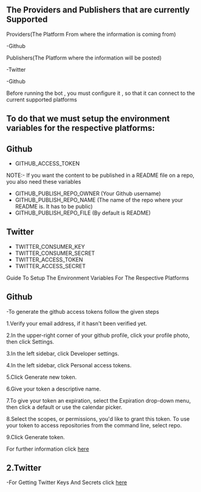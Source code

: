 The Providers and Publishers that are currently Supported
----------------------------------------------------------------------





Providers(The Platform From where the information is coming from)

-Github





Publishers(The Platform where the information will be posted)

-Twitter

-Github


Before running the bot , you must configure it , so that it can connect to the current supported platforms

To do that we must setup the environment variables for the respective platforms:
----------------------------------------------------------------------
Github 
----------------------------------------------------------------------
- GITHUB_ACCESS_TOKEN

NOTE:-
If you want the content to be published in a README file on a repo, you also need these variables
- GITHUB_PUBLISH_REPO_OWNER (Your Github username)
- GITHUB_PUBLISH_REPO_NAME (The name of the repo where your README is. It has to be public)
- GITHUB_PUBLISH_REPO_FILE (By default is README)



Twitter
----------------------------------------------------------------------
- TWITTER_CONSUMER_KEY
- TWITTER_CONSUMER_SECRET
- TWITTER_ACCESS_TOKEN
- TWITTER_ACCESS_SECRET







Guide To Setup The Environment Variables For The Respective Platforms

Github
----------------------------------------------------------------------


-To generate the github access tokens follow the given steps

1.Verify your email address, if it hasn't been verified yet.

2.In the upper-right corner of your github profile, click your profile photo, then click Settings.

3.In the left sidebar, click Developer settings.

4.In the left sidebar, click Personal access tokens.

5.Click Generate new token.

6.Give your token a descriptive name.

7.To give your token an expiration, select the Expiration drop-down menu, then click a default or use the calendar picker.

8.Select the scopes, or permissions, you'd like to grant this token. To use your token to access repositories from the command line, select repo.

9.Click Generate token.

For further information click [here](https://docs.github.com/en/authentication/keeping-your-account-and-data-secure/creating-a-personal-access-token)


2.Twitter
----------------------------------------------------------------------
-For Getting Twitter Keys And Secrets click [here](https://developer.twitter.com/en/docs/twitter-api/getting-started/guide) 









